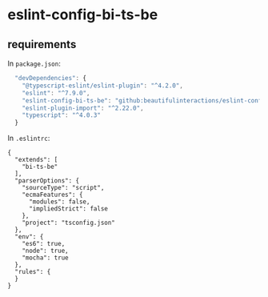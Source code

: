 # eslint-config-bi-ts-be

## requirements

In `package.json`:

```js
  "devDependencies": {
    "@typescript-eslint/eslint-plugin": "^4.2.0",
    "eslint": "^7.9.0",
    "eslint-config-bi-ts-be": "github:beautifulinteractions/eslint-config-bi-ts-be",
    "eslint-plugin-import": "^2.22.0",
    "typescript": "^4.0.3"
  }
```

In `.eslintrc`:

```
{
  "extends": [
    "bi-ts-be"
  ],
  "parserOptions": {
    "sourceType": "script",
    "ecmaFeatures": {
      "modules": false,
      "impliedStrict": false
    },
    "project": "tsconfig.json"
  },
  "env": {
    "es6": true,
    "node": true,
    "mocha": true
  },
  "rules": {
  }
}
```